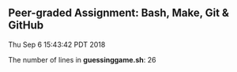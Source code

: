 ## Peer-graded Assignment: Bash, Make, Git & GitHub
Thu Sep  6 15:43:42 PDT 2018

The number of lines in **guessinggame.sh**: 
26
